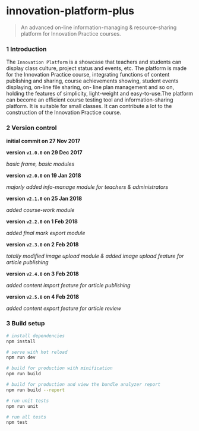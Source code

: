 # innovation-platform-plus

> An advanced on-line information-managing & resource-sharing platform for Innovation Practice courses.

### 1 Introduction

The `Innovation Platform` is a showcase that teachers and students can display class culture, project status and events, etc. The platform is made for the Innovation Practice course, integrating functions of content publishing and sharing, course achievements showing, student events displaying, on-line file sharing, on- line plan management and so on, holding the features of simplicity, light-weight and easy-to-use.The platform can become an efficient course testing tool and information-sharing platform. It is suitable for small classes. It can contribute a lot to the construction of the Innovation Practice course.

### 2 Version control

**initial commit on 27 Nov 2017**

**version `v1.0.0` on 29 Dec 2017**

_basic frame, basic modules_

**version `v2.0.0` on 19 Jan 2018**

_majorly added info-manage module for teachers & administrators_
  
**version `v2.1.0` on 25 Jan 2018**

_added course-work module_

**version `v2.2.0` on 1 Feb 2018**

_added final mark export module_

**version `v2.3.0` on 2 Feb 2018**

_totally modified image upload module & added image upload feature for article publishing_

**version `v2.4.0` on 3 Feb 2018**

_added content import feature for article publishing_

**version `v2.5.0` on 4 Feb 2018**

_added content export feature for article review_
  

### 3 Build setup

``` bash
# install dependencies
npm install

# serve with hot reload
npm run dev

# build for production with minification
npm run build

# build for production and view the bundle analyzer report
npm run build --report

# run unit tests
npm run unit

# run all tests
npm test
```
